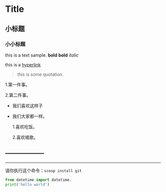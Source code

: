 # Title
## 小标题
### 小小标题
this is a text sample.
**bold**
__bold__
 *italic*

 this is a [hyperlink](https://www.bilibili.com/video/av75225128/?spm_id_from=333.788.videocard.0)

> this is some quotation.

1.第一件事。

2.第二件事。

* 我们喜欢这样子

* 我们大家都一样。

    1.喜欢吃饭。

    2.喜欢唱歌。


——————
---

---
请你执行这个命令：`scoop install git`
```python
from datetime import datetime.
print('hello world')
```
